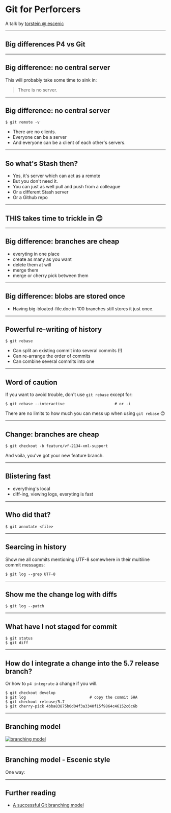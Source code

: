 
# Git for Perforcers

A talk by <a href="">torstein @ escenic</a>

---

## Big differences P4 vs Git

---

## Big difference: no central server

This will probably take some time to sink in:

> There is no server.

---

## Big difference: no central server

```
$ git remote -v
```

- There are no clients.
- Everyone can be a server
- And everyone can be a client of each other's servers.

---

## So what's Stash then?

- Yes, it's server which can act as a remote
- But you don't need it.
- You can just as well pull and push from a colleague
- Or a different Stash server
- Or a Github repo

---

## THIS takes time to trickle in 😊

---

## Big difference: branches are cheap

- everyting in one place
- create as many as you want
- delete them at will
- merge them
- merge or cherry pick between them

---

## Big difference: blobs are stored once

- Having big-bloated-file.doc in 100 branches still stores it just
  once.

---

## Powerful re-writing of history

    $ git rebase

- Can split an existing commit into several commits (!)
- Can re-arrange the order of commits
- Can combine several commits into one

---

## Word of caution

If you want to avoid trouble, don't use `git rebase` except for:

```
$ git rebase --interactive                      # or -i
```

There are no limits to how much you can mess up when using `git
rebase` 😊


---

## Change: branches are cheap

    $ git checkout -b feature/vf-2134-xml-support

And voila, you've got your new feature branch.

---

## Blistering fast
- everything's local
- diff-ing, viewing logs, everyting is fast

---

## Who did that?

    $ git annotate <file>

---

## Searcing in history

Show me all commits mentioning UTF-8 somewhere in their multiline
commit messages:

    $ git log --grep UTF-8

---

## Show me the change log with diffs

    $ git log --patch

---

## What have I not staged for commit

    $ git status
    $ git diff

---

## How do I integrate a change into the 5.7 release branch?

Or how to `p4 integrate` a change if you will.

```
$ git checkout develop
$ git log                            # copy the commit SHA
$ git checkout release/5.7
$ git cherry-pick 4bba83875b0d04f3a3340f15f9864c46152c6c6b
```

---

## Branching model
<a href="http://nvie.com/img/git-model@2x.png">
  <img
    src="http://nvie.com/img/git-model@2x.png"
    alt="branching model"
  />
</a>

---

## Branching model - Escenic style

One way:

---

## Further reading

- [A successful Git branching model](http://nvie.com/posts/a-successful-git-branching-model/)
